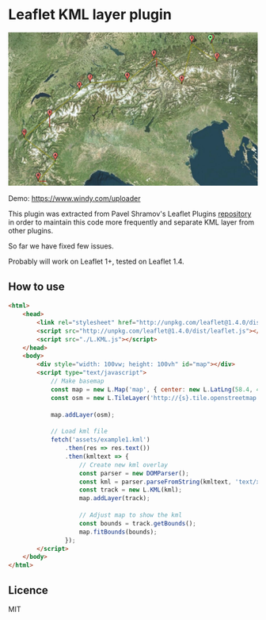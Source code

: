 # Leaflet KML layer plugin

![Example](assets/screenshot.jpg)

Demo: https://www.windy.com/uploader

This plugin was extracted from Pavel Shramov's Leaflet Plugins [repository](https://github.com/shramov/leaflet-plugins) in order to maintain this code more frequently and separate KML layer from other plugins.

So far we have fixed few issues.

Probably will work on Leaflet 1+, tested on Leaflet 1.4.

## How to use

```html
<html>
    <head>
        <link rel="stylesheet" href="http://unpkg.com/leaflet@1.4.0/dist/leaflet.css" />
        <script src="http://unpkg.com/leaflet@1.4.0/dist/leaflet.js"></script>
        <script src="./L.KML.js"></script>
    </head>
    <body>
        <div style="width: 100vw; height: 100vh" id="map"></div>
        <script type="text/javascript">
            // Make basemap
            const map = new L.Map('map', { center: new L.LatLng(58.4, 43.0), zoom: 11 });
            const osm = new L.TileLayer('http://{s}.tile.openstreetmap.org/{z}/{x}/{y}.png');

            map.addLayer(osm);

            // Load kml file
            fetch('assets/example1.kml')
                .then(res => res.text())
                .then(kmltext => {
                    // Create new kml overlay
                    const parser = new DOMParser();
                    const kml = parser.parseFromString(kmltext, 'text/xml');
                    const track = new L.KML(kml);
                    map.addLayer(track);

                    // Adjust map to show the kml
                    const bounds = track.getBounds();
                    map.fitBounds(bounds);
                });
        </script>
    </body>
</html>

```

## Licence

MIT
